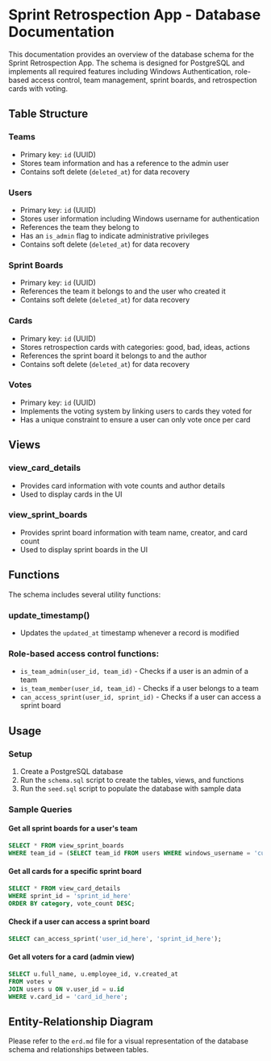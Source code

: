 
# Sprint Retrospection App - Database Documentation

This documentation provides an overview of the database schema for the Sprint Retrospection App. The schema is designed for PostgreSQL and implements all required features including Windows Authentication, role-based access control, team management, sprint boards, and retrospection cards with voting.

## Table Structure

### Teams
- Primary key: `id` (UUID)
- Stores team information and has a reference to the admin user
- Contains soft delete (`deleted_at`) for data recovery

### Users
- Primary key: `id` (UUID)
- Stores user information including Windows username for authentication
- References the team they belong to
- Has an `is_admin` flag to indicate administrative privileges
- Contains soft delete (`deleted_at`) for data recovery

### Sprint Boards
- Primary key: `id` (UUID)
- References the team it belongs to and the user who created it
- Contains soft delete (`deleted_at`) for data recovery

### Cards
- Primary key: `id` (UUID)
- Stores retrospection cards with categories: good, bad, ideas, actions
- References the sprint board it belongs to and the author
- Contains soft delete (`deleted_at`) for data recovery

### Votes
- Primary key: `id` (UUID)
- Implements the voting system by linking users to cards they voted for
- Has a unique constraint to ensure a user can only vote once per card

## Views

### view_card_details
- Provides card information with vote counts and author details
- Used to display cards in the UI

### view_sprint_boards
- Provides sprint board information with team name, creator, and card count
- Used to display sprint boards in the UI

## Functions

The schema includes several utility functions:

### update_timestamp()
- Updates the `updated_at` timestamp whenever a record is modified

### Role-based access control functions:
- `is_team_admin(user_id, team_id)` - Checks if a user is an admin of a team
- `is_team_member(user_id, team_id)` - Checks if a user belongs to a team
- `can_access_sprint(user_id, sprint_id)` - Checks if a user can access a sprint board

## Usage

### Setup
1. Create a PostgreSQL database
2. Run the `schema.sql` script to create the tables, views, and functions
3. Run the `seed.sql` script to populate the database with sample data

### Sample Queries

#### Get all sprint boards for a user's team
```sql
SELECT * FROM view_sprint_boards 
WHERE team_id = (SELECT team_id FROM users WHERE windows_username = 'current_windows_username');
```

#### Get all cards for a specific sprint board
```sql
SELECT * FROM view_card_details 
WHERE sprint_id = 'sprint_id_here' 
ORDER BY category, vote_count DESC;
```

#### Check if a user can access a sprint board
```sql
SELECT can_access_sprint('user_id_here', 'sprint_id_here');
```

#### Get all voters for a card (admin view)
```sql
SELECT u.full_name, u.employee_id, v.created_at 
FROM votes v 
JOIN users u ON v.user_id = u.id 
WHERE v.card_id = 'card_id_here';
```

## Entity-Relationship Diagram

Please refer to the `erd.md` file for a visual representation of the database schema and relationships between tables.
